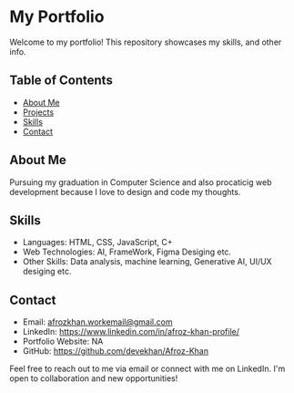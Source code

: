 # My Portfolio

Welcome to my portfolio! This repository showcases my skills, and other info.

## Table of Contents

- [About Me](#about-me)
- [Projects](#projects)
- [Skills](#skills)
- [Contact](#contact)

## About Me

Pursuing my graduation in Computer Science and also procaticig web development because I love to design and code my thoughts.


## Skills

- Languages: HTML, CSS, JavaScript, C+
- Web Technologies: AI, FrameWork, Figma Desiging etc.
- Other Skills: Data analysis, machine learning, Generative AI, UI/UX desiging etc.

## Contact

- Email: afrozkhan.workemail@gmail.com
- LinkedIn: https://www.linkedin.com/in/afroz-khan-profile/
- Portfolio Website: NA
- GitHub: https://github.com/devekhan/Afroz-Khan

Feel free to reach out to me via email or connect with me on LinkedIn. I'm open to collaboration and new opportunities!
